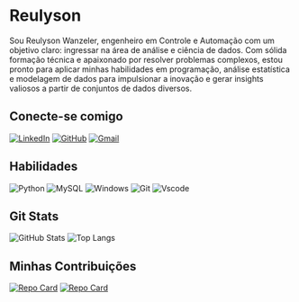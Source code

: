 # Reulyson
Sou Reulyson Wanzeler, engenheiro em Controle e Automação com um objetivo claro: ingressar na área de análise e ciência de dados. Com sólida formação técnica e apaixonado por resolver problemas complexos, estou pronto para aplicar minhas habilidades em programação, análise estatística e modelagem de dados para impulsionar a inovação e gerar insights valiosos a partir de conjuntos de dados diversos.

## Conecte-se comigo
[![LinkedIn](https://img.shields.io/badge/LinkedIn-0077B5?style=for-the-badge&logo=linkedin&logoColor=white)](https://www.linkedin.com/in/reulyson-wanzeler-2b693b13b/)
[![GitHub](https://img.shields.io/badge/GitHub-100000?style=for-the-badge&logo=github&logoColor=white)](https://github.com/reulyson)
[![Gmail](https://img.shields.io/badge/Gmail-333333?style=for-the-badge&logo=gmail&logoColor=red)](mailto:reulyson@gmail.com)


## Habilidades
![Python](https://img.shields.io/badge/python-3670A0?style=for-the-badge&logo=python&logoColor=ffdd54)
![MySQL](https://img.shields.io/badge/MySQL-00000F?style=for-the-badge&logo=mysql&logoColor=white)
![Windows](https://img.shields.io/badge/Windows-000?style=for-the-badge&logo=windows&logoColor=2CA5E0)
![Git](https://img.shields.io/badge/GIT-E44C30?style=for-the-badge&logo=git&logoColor=white)
![Vscode](https://img.shields.io/badge/Vscode-007ACC?style=for-the-badge&logo=visual-studio-code&logoColor=white)

## Git Stats
![GitHub Stats](https://github-readme-stats.vercel.app/api?username=reulyson&theme=transparent&bg_color=000&border_color=30A3DC&show_icons=true&icon_color=30A3DC&title_color=E94D5F&text_color=FFF)
![Top Langs](https://github-readme-stats-git-masterrstaa-rickstaa.vercel.app/api/top-langs/?username=reulyson&layout=compact&bg_color=000&border_color=30A3DC&title_color=E94D5F&text_color=FFF)

## Minhas Contribuições
[![Repo Card](https://github-readme-stats.vercel.app/api/pin/?username=reulyson&repo=dio-lab-open-source&bg_color=000&border_color=30A3DC&show_icons=true&icon_color=30A3DC&title_color=E94D5F&text_color=FFF)](https://github.com//reulyson?tab=repositories)
[![Repo Card](https://github-readme-stats.vercel.app/api/pin/?username=reulyson&repo=desafio_trainee&bg_color=000&border_color=30A3DC&show_icons=true&icon_color=30A3DC&title_color=E94D5F&text_color=FFF)](https://github.com//reulyson?tab=repositories)
